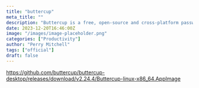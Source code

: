 ```yaml
---
title: "buttercup"
meta_title: ""
description: "Buttercup is a free, open-source and cross-platform password manager"
date: 2023-12-20T16:46:00Z
image: "/images/image-placeholder.png"
categories: ["Productivity"]
author: "Perry Mitchell"
tags: ["official"]
draft: false
---
```


https://github.com/buttercup/buttercup-desktop/releases/download/v2.24.4/Buttercup-linux-x86_64.AppImage